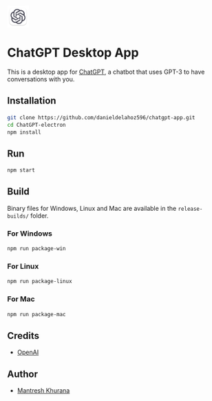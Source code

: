 <img src="./assets/icons/png/favicon.png" width="50" height="50">

# ChatGPT Desktop App

This is a desktop app for [ChatGPT](https://chat.openai.com/), a chatbot that uses GPT-3 to have conversations with you.


## Installation

```bash
git clone https://github.com/danieldelahoz596/chatgpt-app.git
cd ChatGPT-electron
npm install
```

## Run

```bash
npm start
```

## Build

Binary files for Windows, Linux and Mac are available in the `release-builds/` folder.

### For Windows

```bash
npm run package-win
```

### For Linux

```bash
npm run package-linux
```

### For Mac

```bash
npm run package-mac
```

## Credits

- [OpenAI](https://openai.com/)

## Author

- [Mantresh Khurana](https://github.com/mantreshkhurana)
